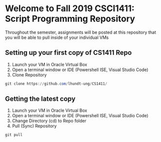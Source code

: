 # Welcome to Fall 2019 CSCI1411: Script Programming Repository

Throughout the semester, assignments will be posted at this repository that you will be able to pull inside of your individual VMs

## Setting up your first copy of CS1411 Repo

1. Launch your VM in Oracle Virtual Box
2. Open a terminal window or IDE (Powershell ISE, Visual Studio Code)
3. Clone Repository

```powershell
git clone https://github.com/lhundt-ung/CS1411/
```

## Getting the latest copy

1. Launch your VM in Oracle Virtual Box
2. Open a terminal window or IDE (Powershell ISE, Visual Studio Code)
3. Change Directory (cd) to Repo folder
3. Pull (Sync) Repository

```powershell
git pull
```
